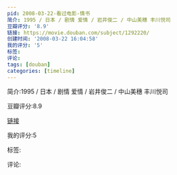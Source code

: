 ```yaml
---
pid: 2008-03-22-看过电影-情书
简介: 1995 / 日本 / 剧情 爱情 / 岩井俊二 / 中山美穗 丰川悦司
豆瓣评分: '8.9'
链接: https://movie.douban.com/subject/1292220/
创建时间: '2008-03-22 16:04:58'
我的评分: '5'
标签:
评论:
tags: [douban]
categories: [timeline]
---
```

简介:1995 / 日本 / 剧情 爱情 / 岩井俊二 / 中山美穗 丰川悦司

豆瓣评分:8.9

[链接](https://movie.douban.com/subject/1292220/)

我的评分:5

标签:

评论:


